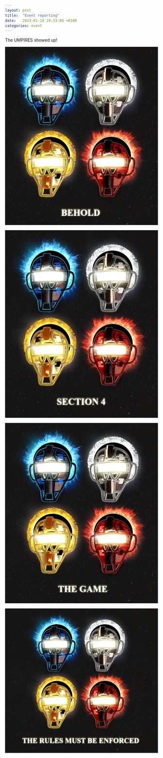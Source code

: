 ```yaml
---
layout: post
title:  "Event reporting"
date:   2023-01-18 19:33:08 +0100
categories: event
---
```

The UMPIRES showed up!

![](/assets/2022-01-18/1.png)

![](/assets/2022-01-18/2.png)

![](/assets/2022-01-18/3.png)

![](/assets/2022-01-18/4.png)

